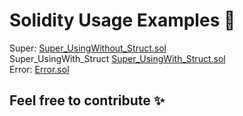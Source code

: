 # Solidity Usage Examples 📝  
Super: [Super_UsingWithout_Struct.sol](/Super/Super_UsingWithout_Struct.sol)<br>
Super_UsingWith_Struct [Super_UsingWith_Struct.sol](/Super/Super_UsingWith_Struct.sol)<br>
Error: [Error.sol](/Error/Error.sol)

## Feel free to contribute ✨
